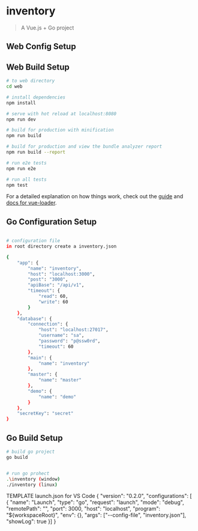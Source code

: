 # inventory

> A Vue.js + Go project

## Web Config Setup


## Web Build Setup

``` bash
# to web directory
cd web

# install dependencies
npm install

# serve with hot reload at localhost:8080
npm run dev

# build for production with minification
npm run build

# build for production and view the bundle analyzer report
npm run build --report

# run e2e tests
npm run e2e

# run all tests
npm test
```

For a detailed explanation on how things work, check out the [guide](http://vuejs-templates.github.io/webpack/) and [docs for vue-loader](http://vuejs.github.io/vue-loader).


## Go Configuration Setup
```bash

# configuration file
in root directory create a inventory.json

{
    "app": {
        "name": "inventory",
        "host": "localhost:3000",
        "post": "3000",
        "apiBase": "/api/v1",
        "timeout": {
            "read": 60,
            "write": 60
        }
    },
    "database": {
        "connection": {
            "host": "localhost:27017",
            "username": "sa",
            "password": "p@ssw0rd",
            "timeout": 60
        },
        "main": {
            "name": "inventory"
        },
        "master": {
            "name": "master"
        },
        "demo": {
            "name": "demo"
        }
    },
    "secretKey": "secret"
}

```

## Go Build Setup

```bash
# build go project
go build


# run go prohect
.\inventory (window)
./inventory (linux)

```

TEMPLATE launch.json for VS Code
{
    "version": "0.2.0",
    "configurations": [
    {
        "name": "Launch",
        "type": "go",
        "request": "launch",
        "mode": "debug",
        "remotePath": "",
        "port": 3000,
        "host": "localhost",
        "program": "${workspaceRoot}",
        "env": {},
        "args": ["--config-file", "inventory.json"],
        "showLog": true
    }]
}